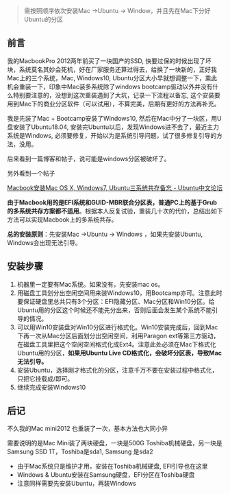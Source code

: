 

> 需按照顺序依次安装Mac →Ubuntu → Window，并且先在Mac下分好Ubuntu的分区

## 前言

我的MacbookPro 2012两年前买了一块国产的SSD, 快要过保的时候出现了坏块，系统莫名其妙会死机，好在厂家服务还算过得去，给换了一块新的，正好我Mac上的三个系统，Mac, Windows10, Ubuntu分区大小早就想调整一下，乘此机会重装一下，印象中Mac装多系统除了windows bootcamp驱动以外并没有什么特别要注意的，没想到这次重装遇到了大坑，记录一下流程以备忘, 这个安装要用到Mac下的商业分区软件（可以试用），不算完美，后期有更好的方法再补充。

我是先装了Mac + Bootcamp安装了Windows10, 然后在Mac中分了一块区，用U盘安装了Ubuntu18.04, 安装完Ubuntu以后，发现Windows进不去了，最近主力系统是Windows, 必须要修复，开始以为是系统引导问题，试了很多修复引导的方法，没用。

后来看到一篇博客和帖子，说可能是windows分区被破坏了。



另外看到一个帖子

[Macbook安装Mac OS X, Windows7, Ubuntu三系统共存备忘 - Ubuntu中文论坛](https://forum.ubuntu.org.cn/viewtopic.php?t=261921)

**由于Macbook用的是EFI系统和GUID-MBR联合分区表，普通PC上的基于Grub的多系统共存方案都不适用**。根据本人反复试验，重装几十次的代价，总结出如下方法可以实现Macbook上的多系统共存。

**总的安装原则**：先安装Mac →Ubuntu → Windows ，如果先安装Ubuntu, Windows会出现无法引导。

## 安装步骤

1. 机器里一定要有Mac系统。如果没有，先安装mac os。
2. 用磁盘工具划分出空闲空间用来装Windows10，用Bootcamp亦可。注意此时要保证硬盘里总共只有3个分区：EFI隐藏分区、Mac分区和Win10分区。给Ubuntu用的分区这个时候还不能先分出来，否则后面会发生某个系统不能引导的情况。
3. 可以用Win10安装盘对Win10分区进行格式化。Win10安装完成后，回到Mac下再一次从Mac分区后面划分出空闲空间，利用Paragon ext等第三方驱动，在磁盘工具里把这个空闲空间格式化成Ext4。注意此处必须在Mac下格式化Ubuntu用的分区，**如果用Ubuntu Live CD格式化，会破坏分区表，导致Mac无法引导。**
4. 安装Ubuntu，选择刚才格式化的分区，注意千万不要在安装过程中格式化，只把它挂载成/即可。
5. 继续完成安装Windows10

## 后记

不久我的Mac mini2012 也重装了一次，基本方法也大同小异

需要说明的是Mac Mini装了两块硬盘，一块是500G Toshiba机械硬盘，另一块是Samsung SSD 1T，Toshiba是sda1, Samsung 是sda2

- 由于Mac系统只是维护才用，安装在Toshiba机械硬盘, EFI引导也在这里
- Windows & Ubuntu安装在Samsung硬盘，EFI分区在Toshiba硬盘
- 注意同样需要先安装Ubuntu，再装Windows
